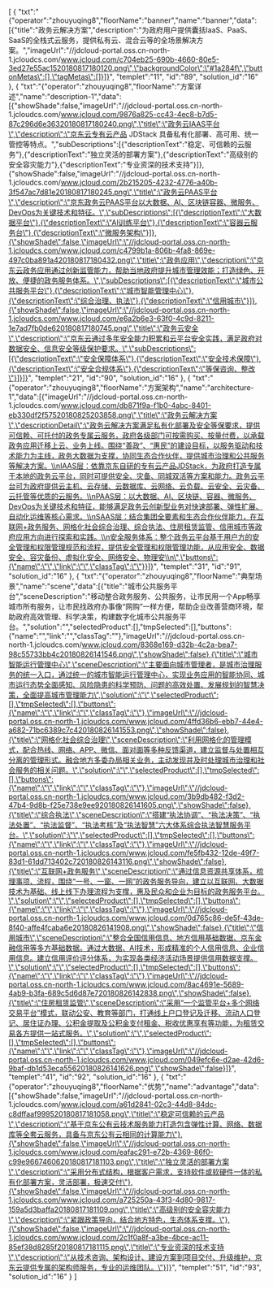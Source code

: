 [
	{
		"txt":"{\"operator\":\"zhouyuqing8\",\"floorName\":\"banner\",\"name\":\"banner\",\"data\":[{\"title\":\"政务云解决方案\",\"description\":\"为政府用户提供囊括IaaS、PaaS、SaaS的全栈式云服务，提供私有云、混合云等的全场景解决方案。\",\"imageUrl\":\"//jdcloud-portal.oss.cn-north-1.jcloudcs.com/www.jcloud.com/c704eb25-690b-4660-80e5-3ed27e55ac1520180817180120.png\",\"backgroundColor\":\"#1a284f\",\"buttonMetas\":[],\"tagMetas\":[]}]}",
		"templet":"11",
		"id":"89",
		"solution_id":"16"
	},
	{
		"txt":"{\"operator\":\"zhouyuqing8\",\"floorName\":\"方案详述\",\"name\":\"description-1\",\"data\":[{\"showShade\":false,\"imageUrl\":\"//jdcloud-portal.oss.cn-north-1.jcloudcs.com/www.jcloud.com/9876a825-cc43-4ec8-b7d5-87c296d6e36320180817180240.png\",\"title\":\"政务云IAAS平台\",\"description\":\"京东云专有云产品 JDStack 具备私有化部署、高可用、统一管控等特点。\",\"subDescriptions\":[{\"descriptionText\":\"稳定、可信赖的云服务\"},{\"descriptionText\":\"独立灵活的部署方案\"},{\"descriptionText\":\"高级别的安全容灾能力\"},{\"descriptionText\":\"专业资深的技术支持\"}]},{\"showShade\":false,\"imageUrl\":\"//jdcloud-portal.oss.cn-north-1.jcloudcs.com/www.jcloud.com/2b215205-4232-4776-a40b-3f547ac7d81e20180817180245.png\",\"title\":\"政务云PAAS平台\",\"description\":\"京东政务云PAAS平台以大数据、AI、区块链容器、微服务、DevOps为关键技术和特征。\",\"subDescriptions\":[{\"descriptionText\":\"大数据平台\"},{\"descriptionText\":\"AI训练平台\"},{\"descriptionText\":\"容器云服务台\"},{\"descriptionText\":\"微服务架构\"}]},{\"showShade\":false,\"imageUrl\":\"//jdcloud-portal.oss.cn-north-1.jcloudcs.com/www.jcloud.com/c4799b1a-806b-4fa8-869e-497c0ba891a420180817180432.png\",\"title\":\"政务应用\",\"description\":\"京东云政务应用通过创新监管能力，帮助当地政府提升城市管理效能；打造绿色、开放、便捷的政务服务体系。\",\"subDescriptions\":[{\"descriptionText\":\"城市公共服务平台\"},{\"descriptionText\":\"城市智能管理中心\"},{\"descriptionText\":\"综合治理、执法\"},{\"descriptionText\":\"信用城市\"}]},{\"showShade\":false,\"imageUrl\":\"//jdcloud-portal.oss.cn-north-1.jcloudcs.com/www.jcloud.com/e6a2b6e3-63f0-4c9d-8211-1e7ad7fb0de620180817180745.png\",\"title\":\"政务云安全\",\"description\":\"京东云通过多年安全能力积累和云平台安全实践，满足政府对数据安全、信息安全等级保护要求。\",\"subDescriptions\":[{\"descriptionText\":\"安全保障体系\"},{\"descriptionText\":\"安全技术保障\"},{\"descriptionText\":\"安全合规体系\"},{\"descriptionText\":\"等保咨询、整改\"}]}]}",
		"templet":"21",
		"id":"90",
		"solution_id":"16"
	},
	{
		"txt":"{\"operator\":\"zhouyuqing8\",\"floorName\":\"方案架构\",\"name\":\"architecture-1\",\"data\":[{\"imageUrl\":\"//jdcloud-portal.oss.cn-north-1.jcloudcs.com/www.jcloud.com/db871f9a-f1b0-4abc-8401-eb330df2f57520180825203858.png\",\"title\":\"政务云解决方案\",\"descriptionDetail\":\"政务云解决方案满足私有化部署及安全等保要求，提供可信赖、可托付的政务专属云服务，政府各级部门可按需购买、按量付费，以承载政务应用迁移上云、业务上线。围绕“善政”、“惠民”的建设目标，以服务驱动和技术能力为主线，政务大数据为支撑，协同生态合作伙伴，提供城市治理和公共服务等解决方案。\\nIAAS层：依靠京东自研的专有云产品JDStack，为政府打造专属于本地的政务云平台，同时可提供安全、灾备、同城双活等方案和能力。政务云平台可为政府提供云主机、云存储、云数据库、云网络、云负载、云安全、云灾备、云托管等优质的云服务。\\nPAAS层：以大数据、AI、区块链、容器、微服务、DevOps为关键技术和特征，能够满足政务云创新型业务对快速部署、弹性扩展、自动化运维等核心需求。\\nSAAS层：结合集团全要素和生态合作伙伴能力，在互联网+政务服务、网格化社会综合治理、综合执法、住房租赁监管、信用城市等政府应用方向进行探索和实践。\\n安全服务体系：整个政务云平台基于用户方的安全管理和权限管理规范和流程，提供安全管理和权限管理功能，从应用安全、数据安全、容灾备份、虚拟化安全、网络安全、物理安\\n\",\"buttons\":{\"name\":\"\",\"link\":\"\",\"classTag\":\"\"}}]}",
		"templet":"31",
		"id":"91",
		"solution_id":"16"
	},
	{
		"txt":"{\"operator\":\"zhouyuqing8\",\"floorName\":\"典型场景\",\"name\":\"scene\",\"data\":[{\"title\":\"城市公共服务平台\",\"sceneDescription\":\"移动整合政务服务、公共服务，让市民用一个App畅享城市所有服务，让市民找政府办事像“网购”一样方便，帮助企业改善营商环境，帮助政府高效管理、科学决策，构建数字化城市公共服务平台。\",\"solution\":\"\",\"selectedProduct\":[],\"tmpSelected\":[],\"buttons\":{\"name\":\"\",\"link\":\"\",\"classTag\":\"\"},\"imageUrl\":\"//jdcloud-portal.oss.cn-north-1.jcloudcs.com/www.jcloud.com/8368e169-d32b-4c2a-bea7-98c55733bb4c20180826141546.png\",\"showShade\":false},{\"title\":\"城市智能运行管理中心\",\"sceneDescription\":\"主要面向城市管理者，是城市治理服务的统一入口，通过统一的城市智能运行管理中心，实现业务应用的智能协同、城市运行态势全面感知、风险隐患的科学预防、问题的高效处置、发展规划的智慧决策，全面提高城市管理能力\",\"solution\":\"\",\"selectedProduct\":[],\"tmpSelected\":[],\"buttons\":{\"name\":\"\",\"link\":\"\",\"classTag\":\"\"},\"imageUrl\":\"//jdcloud-portal.oss.cn-north-1.jcloudcs.com/www.jcloud.com/4ffd36b6-ebb7-44e4-a682-71bc6389c7c420180826141553.png\",\"showShade\":false},{\"title\":\"网格化社会综合治理\",\"sceneDescription\":\"利用网格化的管理模式，配合热线、网络、APP、微信、面对面等多种反馈渠道，建立监督与处置相互分离的管理形式。融合地方多委办局相关业务，主动发现并及时处理城市治理和社会服务的相关问题。\",\"solution\":\"\",\"selectedProduct\":[],\"tmpSelected\":[],\"buttons\":{\"name\":\"\",\"link\":\"\",\"classTag\":\"\"},\"imageUrl\":\"//jdcloud-portal.oss.cn-north-1.jcloudcs.com/www.jcloud.com/3b9db482-f3d2-47b4-9d8b-f25e738e9ee920180826141605.png\",\"showShade\":false},{\"title\":\"综合执法\",\"sceneDescription\":\"搭建“执法协调”、“执法决策”、“执法处置”、“执法监督”、“执法考核”及“执法智慧”六大体系综合执法智慧服务平台。\",\"solution\":\"\",\"selectedProduct\":[],\"tmpSelected\":[],\"buttons\":{\"name\":\"\",\"link\":\"\",\"classTag\":\"\"},\"imageUrl\":\"//jdcloud-portal.oss.cn-north-1.jcloudcs.com/www.jcloud.com/fe5fb432-12de-49f7-83d1-61dd713402c720180826143116.png\",\"showShade\":false},{\"title\":\"互联网+政务服务\",\"sceneDescription\":\"通过信息资源共享体系，梳理事项、流程，围绕“一号、一窗、一网”的政务服务导向，建立以互联网、大数据技术为基础、线上线下办理流程为支撑，惠及民众和企业为目标的政务服务平台。\",\"solution\":\"\",\"selectedProduct\":[],\"tmpSelected\":[],\"buttons\":{\"name\":\"\",\"link\":\"\",\"classTag\":\"\"},\"imageUrl\":\"//jdcloud-portal.oss.cn-north-1.jcloudcs.com/www.jcloud.com/0d765c86-de5f-43de-8f40-affe4fcaba6e20180826141908.png\",\"showShade\":false},{\"title\":\"信用城市\",\"sceneDescription\":\"整合全国信用信息、地方信用基础数据、京东金融信用等多方基础数据。通过大数据、AI技术，形成精准的个人信用信息、企业信用信息。建立信用评价评分体系，为实现各类经济活动场景提供信用数据支撑。\",\"solution\":\"\",\"selectedProduct\":[],\"tmpSelected\":[],\"buttons\":{\"name\":\"\",\"link\":\"\",\"classTag\":\"\"},\"imageUrl\":\"//jdcloud-portal.oss.cn-north-1.jcloudcs.com/www.jcloud.com/8ac4691e-5689-4ab9-b3fa-689c5d6d87e720180826142838.png\",\"showShade\":false},{\"title\":\"住房租赁监管\",\"sceneDescription\":\"采用“一个监管平台+多个网络交易平台”模式，联动公安、教育等部门，打通线上户口登记及迁移、流动人口登记、居住证办理、公积金提取及公积金支付租金、税收优惠享有等功能，为租赁交易各方提供一站式服务。\",\"solution\":\"\",\"selectedProduct\":[],\"tmpSelected\":[],\"buttons\":{\"name\":\"\",\"link\":\"\",\"classTag\":\"\"},\"imageUrl\":\"//jdcloud-portal.oss.cn-north-1.jcloudcs.com/www.jcloud.com/049efc6e-d2ae-42d6-9baf-db1d53eca55620180826141626.png\",\"showShade\":false}]}",
		"templet":"41",
		"id":"92",
		"solution_id":"16"
	},
	{
		"txt":"{\"operator\":\"zhouyuqing8\",\"floorName\":\"优势\",\"name\":\"advantage\",\"data\":[{\"showShade\":false,\"imageUrl\":\"//jdcloud-portal.oss.cn-north-1.jcloudcs.com/www.jcloud.com/a61d2841-02c3-44d8-84dc-c8dffaaf999520180817181058.png\",\"title\":\"稳定可信赖的云产品\",\"description\":\"基于京东公有云技术服务能力打造包含弹性计算、网络、数据库等全套云服务，具备与京东公有云相同的计算能力\"},{\"showShade\":false,\"imageUrl\":\"//jdcloud-portal.oss.cn-north-1.jcloudcs.com/www.jcloud.com/eafac291-e72b-4369-86f0-c99e9667460620180817181103.png\",\"title\":\"独立灵活的部署方案\",\"description\":\"采用分布式结构，根据客户需求，支持软件或软硬件一体的私有化部署方案，灵活部署，极速交付\"},{\"showShade\":false,\"imageUrl\":\"//jdcloud-portal.oss.cn-north-1.jcloudcs.com/www.jcloud.com/a725250a-43f3-4d80-9817-159a5d3baffa20180817181109.png\",\"title\":\"高级别的安全容灾能力\",\"description\":\"紧跟政策导向，结合地方特色，生态体系支撑。\"},{\"showShade\":false,\"imageUrl\":\"//jdcloud-portal.oss.cn-north-1.jcloudcs.com/www.jcloud.com/2c1f0a8f-a3be-4bce-ac11-85ef38d8285f20180817181115.png\",\"title\":\"专业资深的技术支持\",\"description\":\"从技术咨询、架构设计、建设方案到项目交付、升级维护，京东云提供专属的架构师服务，专业的运维团队。\"}]}",
		"templet":"51",
		"id":"93",
		"solution_id":"16"
	}
]